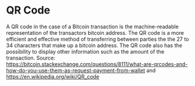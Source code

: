 # QR Code

A QR code in the case of a Bitcoin transaction is the machine-readable
representation of the transactors bitcoin address. The QR code is a more
efficient and effective method of transferring between parties the the 27
to 34 characters that make up a bitcoin address. The QR code also has the
possibility to display other information such as the amount of the transaction.
Source: https://bitcoin.stackexchange.com/questions/8111/what-are-qrcodes-and-how-do-you-use-them-as-request-payment-from-wallet and
https://en.wikipedia.org/wiki/QR_code

